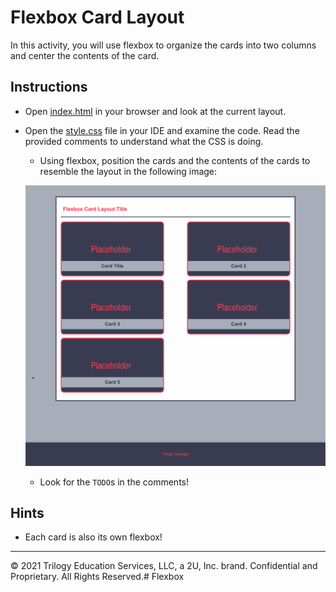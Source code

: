 # Flexbox Card Layout

In this activity, you will use flexbox to organize the cards into two columns and center the contents of the card.

## Instructions

* Open [index.html](Unsolved/index.html) in your browser and look at the current layout.

* Open the [style.css](Unsolved/assets/css/style.css) file in your IDE and examine the code. Read the provided comments to understand what the CSS is doing.

  * Using flexbox, position the cards and the contents of the cards to resemble the layout in the following image:

  ![The mockup image displays all of the items on the page laid out in a grid with their titles overlaying the image](./Images/100-mockup.png)

  * Look for the `TODO`s in the comments!

## Hints

  * Each card is also its own flexbox!

---
© 2021 Trilogy Education Services, LLC, a 2U, Inc. brand. Confidential and Proprietary. All Rights Reserved.# Flexbox
